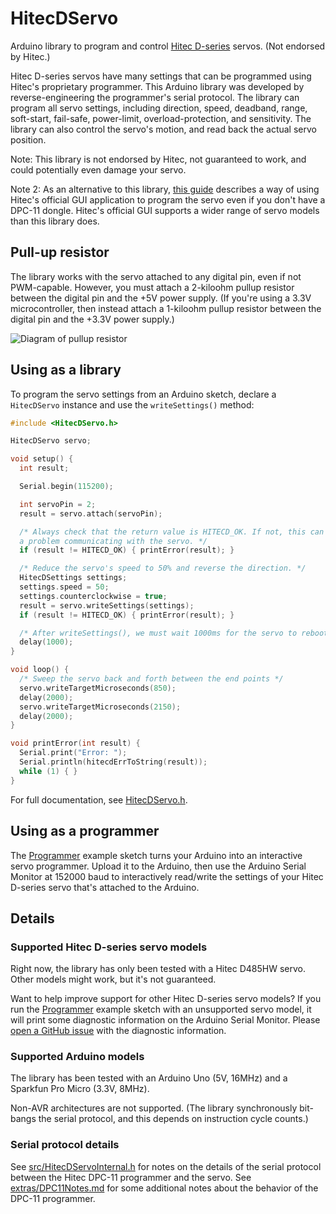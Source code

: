 # HitecDServo
Arduino library to program and control [Hitec D-series](https://hitecrcd.com/products/servos/servos/digital/d-series) servos. (Not endorsed by Hitec.)

Hitec D-series servos have many settings that can be programmed using Hitec's proprietary programmer. This Arduino library was developed by reverse-engineering the programmer's serial protocol. The library can program all servo settings, including direction, speed, deadband, range, soft-start, fail-safe, power-limit, overload-protection, and sensitivity. The library can also control the servo's motion, and read back the actual servo position.

Note: This library is not endorsed by Hitec, not guaranteed to work, and could potentially even damage your servo.

Note 2: As an alternative to this library, [this guide](https://gist.github.com/timmaxw/11b01f5703a1bc9f470ff810f17f3498) describes a way of using Hitec's official GUI application to program the servo even if you don't have a DPC-11 dongle. Hitec's official GUI supports a wider range of servo models than this library does.

## Pull-up resistor
The library works with the servo attached to any digital pin, even if not PWM-capable. However, you must attach a 2-kiloohm pullup resistor between the digital pin and the +5V power supply. (If you're using a 3.3V microcontroller, then instead attach a 1-kiloohm pullup resistor between the digital pin and the +3.3V power supply.)

![Diagram of pullup resistor](extras/PullupResistorDiagram.svg)

## Using as a library
To program the servo settings from an Arduino sketch, declare a `HitecDServo` instance and use the `writeSettings()` method:
```cpp
#include <HitecDServo.h>

HitecDServo servo;

void setup() {
  int result;

  Serial.begin(115200);

  int servoPin = 2;
  result = servo.attach(servoPin);

  /* Always check that the return value is HITECD_OK. If not, this can indicate
  a problem communicating with the servo. */
  if (result != HITECD_OK) { printError(result); }

  /* Reduce the servo's speed to 50% and reverse the direction. */
  HitecDSettings settings;
  settings.speed = 50;
  settings.counterclockwise = true;
  result = servo.writeSettings(settings);
  if (result != HITECD_OK) { printError(result); }

  /* After writeSettings(), we must wait 1000ms for the servo to reboot. */
  delay(1000);
}

void loop() {
  /* Sweep the servo back and forth between the end points */
  servo.writeTargetMicroseconds(850);
  delay(2000);
  servo.writeTargetMicroseconds(2150);
  delay(2000);
}

void printError(int result) {
  Serial.print("Error: ");
  Serial.println(hitecdErrToString(result));
  while (1) { }
}
```

For full documentation, see [HitecDServo.h](src/HitecDServo.h).

## Using as a programmer
The [Programmer](examples/Programmer/Programmer.ino) example sketch turns your Arduino into an interactive servo programmer. Upload it to the Arduino, then use the Arduino Serial Monitor at 152000 baud to interactively read/write the settings of your Hitec D-series servo that's attached to the Arduino.

## Details

### Supported Hitec D-series servo models
Right now, the library has only been tested with a Hitec D485HW servo. Other models might work, but it's not guaranteed.

Want to help improve support for other Hitec D-series servo models? If you run the [Programmer](examples/Programmer/Programmer.ino) example sketch with an unsupported servo model, it will print some diagnostic information on the Arduino Serial Monitor. Please [open a GitHub issue](https://github.com/timmaxw/HitecDServo/issues/new) with the diagnostic information.

### Supported Arduino models
The library has been tested with an Arduino Uno (5V, 16MHz) and a Sparkfun Pro Micro (3.3V, 8MHz).

Non-AVR architectures are not supported. (The library synchronously bit-bangs the serial protocol, and this depends on instruction cycle counts.)

### Serial protocol details
See [src/HitecDServoInternal.h](src/HitecDServoInternal.h) for notes on the details of the serial protocol between the Hitec DPC-11 programmer and the servo. See [extras/DPC11Notes.md](extras/DPC11Notes.md) for some additional notes about the behavior of the DPC-11 programmer.
